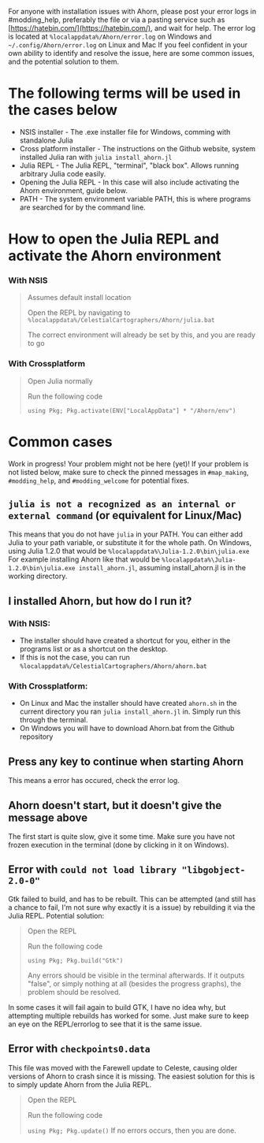 For anyone with installation issues with Ahorn, please post your error logs in #modding_help, preferably the file or via a pasting service such as [https://hatebin.com/](https://hatebin.com/), and wait for help.
The error log is located at `%localappdata%/Ahorn/error.log` on Windows and `~/.config/Ahorn/error.log` on Linux and Mac
If you feel confident in your own ability to identify and resolve the issue, here are some common issues, and the potential solution to them.

# The following terms will be used in the cases below
* NSIS installer - The .exe installer file for Windows, comming with standalone Julia
* Cross platform installer - The instructions on the Github website, system installed Julia ran with `julia install_ahorn.jl`
* Julia REPL - The Julia REPL, "terminal", "black box". Allows running arbitrary Julia code easily.
* Opening the Julia REPL - In this case will also include activating the Ahorn environment, guide below.
* PATH - The system environment variable PATH, this is where programs are searched for by the command line.

# How to open the Julia REPL and activate the Ahorn environment
### With NSIS
> Assumes default install location
> 
> Open the REPL by navigating to `%localappdata%/CelestialCartographers/Ahorn/julia.bat`
> 
> The correct environment will already be set by this, and you are ready to go

### With Crossplatform
> Open Julia normally
> 
> Run the following code
> 
> `using Pkg; Pkg.activate(ENV["LocalAppData"] * "/Ahorn/env")`

# Common cases
Work in progress! Your problem might not be here (yet)!
If your problem is not listed below, make sure to check the pinned messages in `#map_making`, `#modding_help`, and `#modding_welcome` for potential fixes.

## `julia is not a recognized as an internal or external command` (or equivalent for Linux/Mac)
This means that you do not have `julia` in your PATH.
You can either add Julia to your path variable, or substitute it for the whole path.
On Windows, using Julia 1.2.0 that would be `%localappdata%\Julia-1.2.0\bin\julia.exe`
For example installing Ahorn like that would be `%localappdata%\Julia-1.2.0\bin\julia.exe install_ahorn.jl`, assuming install_ahorn.jl is in the working directory.

## I installed Ahorn, but how do I run it?
### With NSIS:
* The installer should have created a shortcut for you, either in the programs list or as a shortcut on the desktop. 
* If this is not the case, you can run `%localappdata%/CelestialCartographers/Ahorn/ahorn.bat`

### With Crossplatform:
* On Linux and Mac the installer should have created `ahorn.sh` in the current directory you ran `julia install_ahorn.jl` in. Simply run this through the terminal.
* On Windows you will have to download Ahorn.bat from the Github repository
## Press any key to continue when starting Ahorn
This means a error has occured, check the error log.

## Ahorn doesn't start, but it doesn't give the message above
The first start is quite slow, give it some time. Make sure you have not frozen execution in the terminal (done by clicking in it on Windows).

## Error with `could not load library "libgobject-2.0-0"`
Gtk failed to build, and has to be rebuilt.
This can be attempted (and still has a chance to fail, I'm not sure why exactly it is a issue) by rebuilding it via the Julia REPL.
Potential solution:
> Open the REPL
> 
> Run the following code
> 
> `using Pkg; Pkg.build("Gtk")`
> 
> Any errors should be visible in the terminal afterwards. If it outputs "false", or simply nothing at all (besides the progress graphs), the problem should be resolved.

In some cases it will fail again to build GTK, I have no idea why, but attempting multiple rebuilds has worked for some. Just make sure to keep an eye on the REPL/errorlog to see that it is the same issue.

## Error with `checkpoints0.data`
This file was moved with the Farewell update to Celeste, causing older versions of Ahorn to crash since it is missing.
The easiest solution for this is to simply update Ahorn from the Julia REPL.
> Open the REPL
> 
> Run the following code
> 
> `using Pkg; Pkg.update()`
If no errors occurs, then you are done. 
